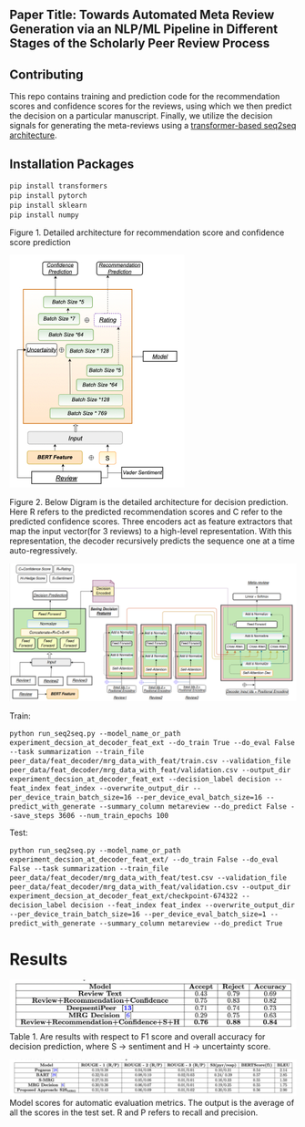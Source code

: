 ## Paper Title: Towards Automated Meta Review Generation via an NLP/ML Pipeline in Different Stages of the Scholarly Peer Review Process

## Contributing
This repo contains training and prediction code for the recommendation scores and confidence scores for the reviews, using which we then predict the decision on a particular manuscript. Finally, we utilize the decision signals for generating the meta-reviews using a [transformer-based seq2seq architecture](https://arxiv.org/abs/1706.03762).

## Installation Packages

```bash
pip install transformers
pip install pytorch
pip install sklearn
pip install numpy
```

Figure 1. Detailed architecture for recommendation score and confidence score prediction

![Figure 1.](https://github.com/anonymous12-lab/seq-to-seq-decision-aware-mrg/blob/main/recommendation_confidence_pred.jpg)


Figure 2. Below Digram is the detailed architecture for decision prediction. Here R refers to the predicted recommendation scores and C refer to the predicted confidence scores. Three encoders act as feature extractors that map the input vector(for 3 reviews) to a high-level representation. With this representation, the decoder recursively predicts the sequence one at a time auto-regressively.

![Figure 2.](https://github.com/anonymous12-lab/seq-to-seq-decision-aware-mrg/blob/main/fig.png)


Train:
```
python run_seq2seq.py --model_name_or_path experiment_decsion_at_decoder_feat_ext --do_train True --do_eval False --task summarization --train_file peer_data/feat_decoder/mrg_data_with_feat/train.csv --validation_file peer_data/feat_decoder/mrg_data_with_feat/validation.csv --output_dir experiment_decsion_at_decoder_feat_ext --decision_label decision --feat_index feat_index --overwrite_output_dir --per_device_train_batch_size=16 --per_device_eval_batch_size=16 --predict_with_generate --summary_column metareview --do_predict False --save_steps 3606 --num_train_epochs 100
```
Test:
```
python run_seq2seq.py --model_name_or_path experiment_decsion_at_decoder_feat_ext/ --do_train False --do_eval False --task summarization --train_file peer_data/feat_decoder/mrg_data_with_feat/test.csv --validation_file peer_data/feat_decoder/mrg_data_with_feat/validation.csv --output_dir experiment_decsion_at_decoder_feat_ext/checkpoint-674322 --decision_label decision --feat_index feat_index --overwrite_output_dir --per_device_train_batch_size=16 --per_device_eval_batch_size=1 --predict_with_generate --summary_column metareview --do_predict True
```

# Results
![Table 1.](https://github.com/anonymous12-lab/seq-to-seq-decision-aware-mrg/blob/main/evaluate_R_C.png)
Table 1. Are results with respect to F1 score and overall accuracy for decision prediction, where S → sentiment and H → uncertainty score.

![Table 2.](https://github.com/anonymous12-lab/seq-to-seq-decision-aware-mrg/blob/main/evaluate_Seq.png)
Model scores for automatic evaluation metrics. The output is the average of all the scores in the test set. R and P refers to recall and precision.
